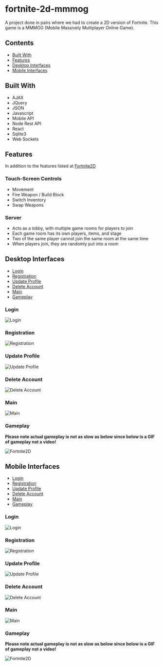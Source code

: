 # fortnite-2d-mmmog

A project done in pairs where we had to create a 2D version of Fortnite. This game is a MMMOG (Mobile Massively Multiplayer Online Game).

## Contents

* [Built With](#built-with)
* [Features](#features)
* [Desktop Interfaces](#desktop-interfaces)
* [Mobile Interfaces](#mobile-interfaces)

## Built With

* AJAX
* JQuery
* JSON
* Javascript
* Mobile API
* Node Rest API
* React
* Sqlite3
* Web Sockets

## Features

In addition to the features listed at [Fortnite2D](https://github.com/jaskarnmankoo/CSC309/blob/master/Fortnite2D/README.md)

### Touch-Screen Controls
* Movement
* Fire Weapon / Build Block
* Switch Inventory
* Swap Weapons

### Server
* Acts as a lobby, with multiple game rooms for players to join
* Each game room has its own players, items, and stage
* Two of the same player cannot join the same room at the same time
* When players join, they are randomly put into a room

## Desktop Interfaces

* [Login](#login)
* [Registration](#registration)
* [Update Profile](#update-profile)
* [Delete Account](#delete-account)
* [Main](#main)
* [Gameplay](#gameplay)

### Login

![Login](images/login.png)

### Registration

![Registration](images/registration.png)

### Update Profile

![Update Profile](images/update.png)

### Delete Account

![Delete Account](images/delete.png)

### Main

![Main](images/main.png)

### Gameplay
**Please note actual gameplay is not as slow as below since below is a GIF of gameplay not a video!**

![Fortnite2D](images/gameplay.gif)

## Mobile Interfaces
* [Login](#login-1)
* [Registration](#registration-1)
* [Update Profile](#update-profile-1)
* [Delete Account](#delete-account-1)
* [Main](#main-1)
* [Gameplay](#gameplay-1)

### Login

![Login](images/mobile/login.jpg)

### Registration

![Registration](images/mobile/registration.jpg)

### Update Profile

![Update Profile](images/mobile/update.jpg)

### Delete Account

![Delete Account](images/mobile/delete.jpg)

### Main

![Main](images/mobile/main.jpg)

### Gameplay
**Please note actual gameplay is not as slow as below since below is a GIF of gameplay not a video!**

![Fortnite2D](images/mobile/gameplay.gif)
